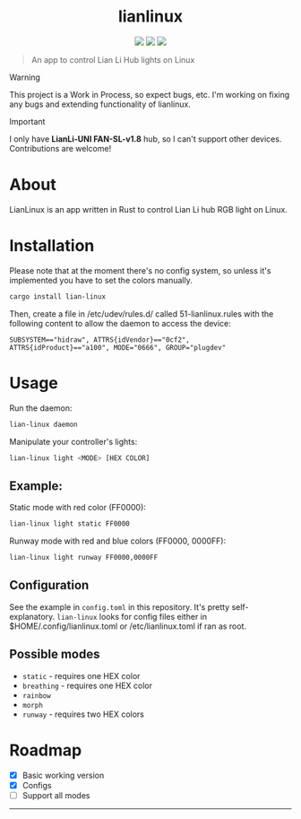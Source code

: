 <h1 align="center">lianlinux</h1>

<p align="center">
  <a href="https://github.com/korupi/lianlinux/stargazers"><img src="https://img.shields.io/github/stars/korupi/lianlinux?colorA=151515&colorB=B66467&style=for-the-badge&logo=starship"></a>
  <a href="https://github.com/korupi/lianlinux/issues"><img src="https://img.shields.io/github/issues/korupi/lianlinux?colorA=151515&colorB=8C977D&style=for-the-badge&logo=bugatti"></a>
  <a href="https://github.com/korupi/lianlinux/network/members"><img src="https://img.shields.io/github/forks/korupi/lianlinux?colorA=151515&colorB=D9BC8C&style=for-the-badge&logo=github"></a>
</p>

> An app to control Lian Li Hub lights on Linux

> [!WARNING]
> This project is a Work in Process, so expect bugs, etc. I'm working on fixing any bugs and extending functionality of lianlinux.

> [!IMPORTANT]  
> I only have **LianLi-UNI FAN-SL-v1.8** hub, so I can't support other devices. Contributions are welcome!

# About
LianLinux is an app written in Rust to control Lian Li hub RGB light on Linux.

# Installation
Please note that at the moment there's no config system, so unless it's implemented you have to set the colors manually.
```sh
cargo install lian-linux
```

Then, create a file in /etc/udev/rules.d/ called 51-lianlinux.rules with the following content to allow the daemon to access the device:
```
SUBSYSTEM=="hidraw", ATTRS{idVendor}=="0cf2", ATTRS{idProduct}=="a100", MODE="0666", GROUP="plugdev"
```

# Usage
Run the daemon:
```sh
lian-linux daemon
```

Manipulate your controller's lights:
```sh
lian-linux light <MODE> [HEX COLOR]
```

## Example:
Static mode with red color (FF0000):
```sh
lian-linux light static FF0000
```

Runway mode with red and blue colors (FF0000, 0000FF):
```sh
lian-linux light runway FF0000,0000FF
```

## Configuration
See the example in `config.toml` in this repository. It's pretty self-explanatory. `lian-linux` looks for config files either in $HOME/.config/lianlinux.toml or /etc/lianlinux.toml if ran as root.

## Possible modes
* `static` - requires one HEX color
* `breathing` - requires one HEX color
* `rainbow`
* `morph`
* `runway` - requires two HEX colors

# Roadmap
- [x] Basic working version
- [x] Configs
- [ ] Support all modes

---
<p align="center>MIT License</p>

